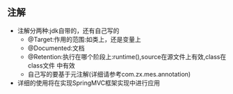 
## 注解
- 注解分两种:jdk自带的，还有自己写的
    - @Target:作用的范围:如类上，还是变量上
    - @Documented:文档
    - @Retention:执行在哪个阶段上:runtime(),source在源文件上有效,class在class文件 中有效
    - 自己写的要基于元注解(详细请参考com.zx.mes.annotation)
 - 详细的使用将在实现SpringMVC框架实现中进行应用
 

   